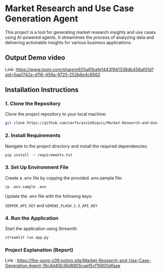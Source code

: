 # Market Research and Use Case Generation Agent

This project is a tool for generating market research insights and use cases using AI-powered agents. It streamlines the process of analyzing data and delivering actionable insights for various business applications.

## Output Demo video
Link: https://www.loom.com/share/e925a61bafe1443f941338db456af01d?sid=0aa1742a-d116-459a-9725-252b6e4c8562 

## Installation Instructions

### 1. Clone the Repository
Clone the project repository to your local machine:
```bash
git clone https://github.com/sarfarazsiddiquii/Market-Research-and-Use-Case-Generation-Agent
```
### 2. Install Requirements
Navigate to the project directory and install the required dependencies:
```bash
pip install -r requirements.txt
```
### 3. Set Up Environment File
Create a .env file by copying the provided .env.sample file:
```bash
cp .env.sample .env
```
Update the .env file with the following keys:

```SERPER_API_KEY``` and 
```GEMINI_FLASH_1.5_API_KEY```
### 4. Run the Application
Start the application using Streamlit:
```bash
streamlit run app.py
```
### Project Explanation (Report)

Link : https://fire-song-c09.notion.site/Market-Research-and-Use-Case-Generation-Agent-16c4d40b36d8805caef5cf16800dfaae
